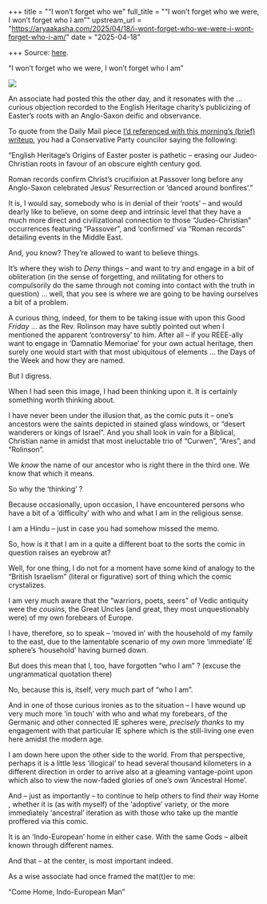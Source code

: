 +++
title = "“I won’t forget who we"
full_title = "“I won’t forget who we were, I won’t forget who I am”"
upstream_url = "https://aryaakasha.com/2025/04/18/i-wont-forget-who-we-were-i-wont-forget-who-i-am/"
date = "2025-04-18"

+++
Source: [here](https://aryaakasha.com/2025/04/18/i-wont-forget-who-we-were-i-wont-forget-who-i-am/).

“I won’t forget who we were, I won’t forget who I am”

![](https://aryaakasha.com/wp-content/uploads/2025/04/492410943_122130011438753835_9103642978771852061_n.jpg?w=681)

An associate had posted this the other day, and it resonates with the … curious objection recorded to the English Heritage charity’s publicizing of Easter’s roots with an Anglo-Saxon deific and observance.

To quote from the Daily Mail piece [I’d referenced with this morning’s (brief) writeup](https://aryaakasha.com/2025/04/17/english-heritage-actually-acknowledging-english-heritage-for-easter-apparently-creates-outrage/), you had a Conservative Party councilor saying the following:

“English Heritage’s Origins of Easter poster is pathetic – erasing our Judeo-Christian roots in favour of an obscure eighth century god.

Roman records confirm Christ’s crucifixion at Passover long before any Anglo-Saxon celebrated Jesus’ Resurrection or ‘danced around bonfires’.”

It is, I would say, somebody who is in denial of their ‘roots’ – and would dearly like to believe, on some deep and intrinsic level that they have a much more direct and civilizational connection to those “Judeo-Christian” occurrences featuring “Passover”, and ‘confirmed’ via “Roman records” detailing events in the Middle East.

And, you know? They’re allowed to want to believe things.

It’s where they wish to *Deny* things – and want to try and engage in a bit of obliteration (in the sense of forgetting, and militating for others to compulsorily do the same through not coming into contact with the truth in question) … well, that you see is where we are going to be having ourselves a bit of a problem.

A curious thing, indeed, for them to be taking issue with upon this Good *Friday* … as the Rev. Rolinson may have subtly pointed out when I mentioned the apparent ‘controversy’ to him. After all – if you REEE-ally want to engage in ‘Damnatio Memoriae’ for your own actual heritage, then surely one would start with that most ubiquitous of elements … the Days of the Week and how they are named.

But I digress.

When I had seen this image, I had been thinking upon it. It is certainly something worth thinking about.

I have never been under the illusion that, as the comic puts it – one’s ancestors were the saints depicted in stained glass windows, or “desert wanderers or kings of Israel”. And you shall look in vain for a Biblical, Christian name in amidst that most ineluctable trio of “Curwen”, “Ares”, and “Rolinson”.

We *know* the name of our ancestor who is right there in the third one. We know that which it means.

So why the ‘thinking’ ?

Because occasionally, upon occasion, I have encountered persons who have a bit of a ‘difficulty’ with who and what I am in the religious sense.

I am a Hindu – just in case you had somehow missed the memo.

So, how is it that I am in a quite a different boat to the sorts the comic in question raises an eyebrow at?

Well, for one thing, I do not for a moment have some kind of analogy to the “British Israelism” (literal or figurative) sort of thing which the comic crystalizes.

I am very much aware that the “warriors, poets, seers” of Vedic antiquity were the *cousins*, the Great Uncles (and great, they most unquestionably were) of my own forebears of Europe.

I have, therefore, so to speak – ‘moved in’ with the household of my family to the east, due to the lamentable scenario of my *own* more ‘immediate’ IE sphere’s ‘household’ having burned down.

But does this mean that I, too, have forgotten “who I am” ? (excuse the ungrammatical quotation there)

No, because this is, itself, very much part of “who I am”.

And in one of those curious ironies as to the situation – I have wound up very much more ‘in touch’ with who and what my forebears, of the Germanic and other connected IE spheres were, *precisely thanks* to my engagement with that particular IE sphere which is the still-living one even here amidst the modern age.

I am down here upon the other side to the world. From that perspective, perhaps it is a little less ‘illogical’ to head several thousand kilometers in a different direction in order to arrive also at a gleaming vantage-point upon which also to view the now-faded glories of one’s own ‘Ancestral Home’.

And – just as importantly – to continue to help others to find *their* way Home , whether it is (as with myself) of the ‘adoptive’ variety, or the more immediately ‘ancestral’ iteration as with those who take up the mantle proffered via this comic.

It is an ‘Indo-European’ home in either case. With the same Gods – albeit known through different names.

And that – at the center, is most important indeed.

As a wise associate had once framed the mat(t)er to me:

“Come Home, Indo-European Man”
